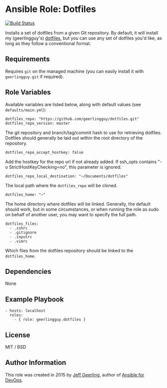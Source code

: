 # Ansible Role: Dotfiles

[![Build Status](https://travis-ci.org/geerlingguy/ansible-role-dotfiles.svg?branch=master)](https://travis-ci.org/geerlingguy/ansible-role-dotfiles)

Installs a set of dotfiles from a given Git repository. By default, it will install my (geerlingguy's) [dotfiles](https://github.com/geerlingguy/dotfiles), but you can use any set of dotfiles you'd like, as long as they follow a conventional format.

## Requirements

Requires `git` on the managed machine (you can easily install it with `geerlingguy.git` if required).

## Role Variables

Available variables are listed below, along with default values (see `defaults/main.yml`):

    dotfiles_repo: "https://github.com/geerlingguy/dotfiles.git"
    dotfiles_repo_version: master

The git repository and branch/tag/commit hash to use for retrieving dotfiles. Dotfiles should generally be laid out within the root directory of the repository.

    dotfiles_repo_accept_hostkey: false

Add the hostkey for the repo url if not already added. If ssh_opts contains "-o StrictHostKeyChecking=no", this parameter is ignored.

    dotfiles_repo_local_destination: "~/Documents/dotfiles"

The local path where the `dotfiles_repo` will be cloned.

    dotfiles_home: "~"

The home directory where dotfiles will be linked. Generally, the default should work, but in some circumstances, or when running the role as sudo on behalf of another user, you may want to specify the full path.

    dotfiles_files:
      - .zshrc
      - .gitignore
      - .inputrc
      - .vimrc

Which files from the dotfiles repository should be linked to the `dotfiles_home`.

## Dependencies

None

## Example Playbook

    - hosts: localhost
      roles:
        - { role: geerlingguy.dotfiles }

## License

MIT / BSD

## Author Information

This role was created in 2015 by [Jeff Geerling](https://www.jeffgeerling.com/), author of [Ansible for DevOps](https://www.ansiblefordevops.com/).
